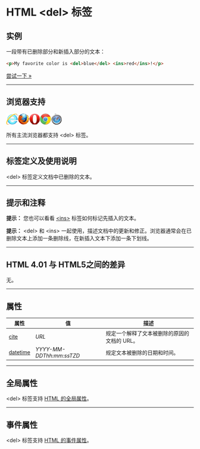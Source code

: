 # HTML &lt;del&gt; 标签

## 实例

一段带有已删除部分和新插入部分的文本：

```HTML
<p>My favorite color is <del>blue</del> <ins>red</ins>!</p>
```

[尝试一下 »](http://www.runoob.com/try/try.php?filename=tryhtml_del)

--------

## 浏览器支持

![Internet Explorer](images/compatible_ie.gif)![Firefox](images/compatible_firefox.gif)![Opera](images/compatible_opera.gif)![Google Chrome](images/compatible_chrome.gif)![Safari](images/compatible_safari.gif)

所有主流浏览器都支持 &lt;del&gt; 标签。

--------

## 标签定义及使用说明

&lt;del&gt; 标签定义文档中已删除的文本。

--------

## 提示和注释

**提示：** 您也可以看看 [&lt;ins&gt;](079_tag-ins.md) 标签如何标记先插入的文本。

**提示：** &lt;del&gt; 和 &lt;ins&gt; 一起使用，描述文档中的更新和修正。浏览器通常会在已删除文本上添加一条删除线，在新插入文本下添加一条下划线。

--------

## HTML 4.01 与 HTML5之间的差异

无。

--------

## 属性

| 属性 | 值 | 描述 |
| ---- | ---- | ---- |
| [cite](att-del-cite.html) | _URL_ | 规定一个解释了文本被删除的原因的文档的 URL。 |
| [datetime](att-del-datetime.html) | _YYYY-MM-DDThh:mm:ssTZD_ | 规定文本被删除的日期和时间。 |

--------

## 全局属性

&lt;del&gt; 标签支持 [HTML 的全局属性](003_ref-standardattributes.md)。

--------

## 事件属性

&lt;del&gt; 标签支持 [HTML 的事件属性](004_ref-eventattributes.md)。
